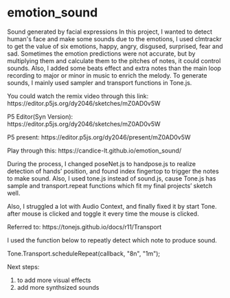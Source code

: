 # emotion_sound
 Sound generated by facial expressions
 In this project, I wanted to detect human's face and make some sounds due to the emotions, I used clmtrackr to get the value of six emotions, happy, angry, disgused, surprised, fear and sad. Sometimes the emotion predictions were not accurate, but by multiplying them and calculate them to the pitches of notes, it could control sounds. Also, I added some beats effect and extra notes than the main loop recording to major or minor in music to enrich the melody. 
 To generate sounds, I mainly used sampler and transport functions in Tone.js.
 
<p>You could watch the remix video through this link:  https://editor.p5js.org/dy2046/sketches/mZ0AD0v5W</p>
<p>P5 Editor(Syn Version): https://editor.p5js.org/dy2046/sketches/mZ0AD0v5W</p>
<p>P5 present: https://editor.p5js.org/dy2046/present/mZ0AD0v5W</p>
<p>Play through this: https://candice-lt.github.io/emotion_sound/ </p>

<p>During the process, I changed poseNet.js to handpose.js to realize detection of hands’ position, and found index fingertop to trigger the notes to make sound. Also, I used tone.js instead of sound.js, cause Tone.js has sample and transport.repeat functions which fit my final projects’ sketch well.</p>
<p>Also, I struggled a lot with Audio Context, and finally fixed it by start Tone. after mouse is clicked and toggle it every time the mouse is clicked.

<p>Referred to: https://tonejs.github.io/docs/r11/Transport</p>

<p>I used the function below to repeatly detect which note to produce sound.</p>
	
Tone.Transport.scheduleRepeat(callback, "8n", "1m");

Next steps:
1. to add more visual effects
2. add more synthsized sounds
